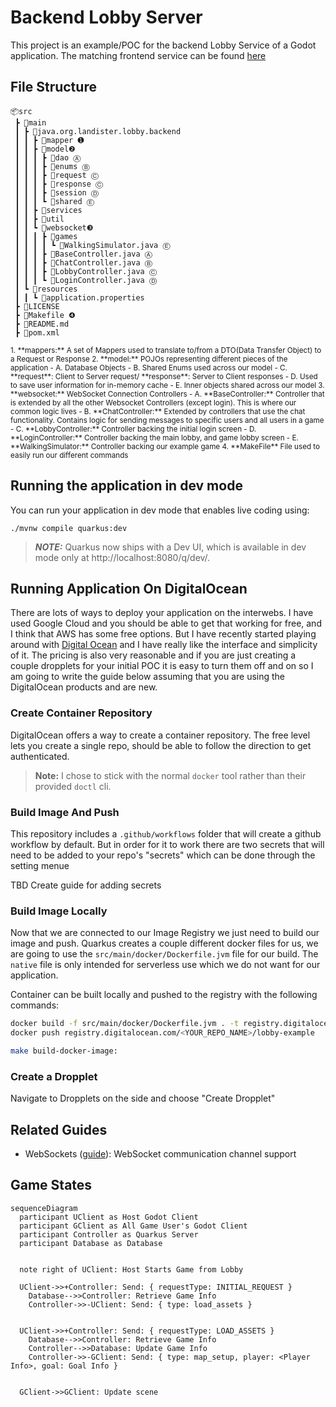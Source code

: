 # Backend Lobby Server

This project is an example/POC for the backend Lobby Service of a Godot application. The matching frontend service can be found [here]()

## File Structure

```tree
📦src
 ┣ 📂main
 ┃ ┣ 📂java.org.landister.lobby.backend
 ┃ ┃ ┣ 📂mapper ➊
 ┃ ┃ ┣ 📂model❷
 ┃ ┃ ┃ ┣ 📂dao Ⓐ
 ┃ ┃ ┃ ┣ 📂enums Ⓑ
 ┃ ┃ ┃ ┣ 📂request Ⓒ
 ┃ ┃ ┃ ┣ 📂response Ⓒ
 ┃ ┃ ┃ ┣ 📂session Ⓓ
 ┃ ┃ ┃ ┗ 📂shared Ⓔ
 ┃ ┃ ┣ 📂services
 ┃ ┃ ┣ 📂util
 ┃ ┃ ┗ 📂websocket❸
 ┃ ┃ ┃ ┣ 📂games
 ┃ ┃ ┃ ┃ ┗ 📜WalkingSimulator.java Ⓔ
 ┃ ┃ ┃ ┣ 📜BaseController.java Ⓐ
 ┃ ┃ ┃ ┣ 📜ChatController.java Ⓑ
 ┃ ┃ ┃ ┣ 📜LobbyController.java Ⓒ
 ┃ ┃ ┃ ┗ 📜LoginController.java Ⓓ
 ┃ ┗ 📂resources
 ┃ ┃ ┗ 📜application.properties
 ┣ 📜LICENSE
 ┣ 📜Makefile ❹
 ┣ 📜README.md
 ┣ 📜pom.xml
 ```

<sub>
1. **mappers:** A set of Mappers used to translate to/from a DTO(Data Transfer Object) to a Request or Response
2. **model:** POJOs representing different pieces of the application
    - A. Database Objects
    - B. Shared Enums used across our model
    - C. **request**: Client to Server request/ **response**: Server to Client responses
    - D. Used to save user information for in-memory cache
    - E. Inner objects shared across our model
3. **websocket:** WebSocket Connection Controllers
    - A. **BaseController:** Controller that is extended by all the other Websocket Controllers (except login). This is where our common logic lives
    - B. **ChatController:** Extended by controllers that use the chat functionality. Contains logic for sending messages to specific users and all users in a game
    - C. **LobbyController:** Controller backing the initial login screen
    - D. **LoginController:** Controller backing the main lobby, and game lobby screen
    - E. **WalkingSimulator:** Controller backing our example game
4. **MakeFile** File used to easily run our different commands
</sub>

## Running the application in dev mode

You can run your application in dev mode that enables live coding using:
```shell script
./mvnw compile quarkus:dev
```

> **_NOTE:_**  Quarkus now ships with a Dev UI, which is available in dev mode only at http://localhost:8080/q/dev/.

## Running Application On DigitalOcean

There are lots of ways to deploy your application on the interwebs. I have used Google Cloud and you should be able to get that working for free, and I think that AWS has some free options. But I have recently started playing around with [Digital Ocean](https://m.do.co/c/5dca16f0ed95) and I have really like the interface and simplicity of it. The pricing is also very reasonable and if you are just creating a couple dropplets for your initial POC it is easy to turn them off and on so I am going to write the guide below assuming that you are using the DigitalOcean products and are new.

### Create Container Repository

DigitalOcean offers a way to create a container repository. The free level lets you create a single repo, should be able to follow the direction to get authenticated.

>**Note:** I chose to stick with the normal `docker` tool rather than their provided `doctl` cli.

### Build Image And Push

This repository includes a `.github/workflows` folder that will create a github workflow by default. But in order for it to work there are two secrets that will need to be added to your repo's "secrets" which can be done through the setting menue

TBD Create guide for adding secrets


### Build Image Locally

Now that we are connected to our Image Registry we just need to build our image and push. Quarkus creates a couple different docker files for us, we are going to use the `src/main/docker/Dockerfile.jvm` file for our build. The `native` file is only intended for serverless use which we do not want for our application.

Container can be built locally and pushed to the registry with the following commands:

```sh
docker build -f src/main/docker/Dockerfile.jvm . -t registry.digitalocean.com/<YOUR_REPO_NAME>/lobby-example
docker push registry.digitalocean.com/<YOUR_REPO_NAME>/lobby-example
```

```sh
make build-docker-image:
```

### Create a Dropplet

Navigate to Dropplets on the side and choose "Create Dropplet"




## Related Guides

- WebSockets ([guide](https://quarkus.io/guides/websockets)): WebSocket communication channel support

## Game States

```mermaid
sequenceDiagram
  participant UClient as Host Godot Client
  participant GClient as All Game User's Godot Client
  participant Controller as Quarkus Server
  participant Database as Database


  note right of UClient: Host Starts Game from Lobby

  UClient->>+Controller: Send: { requestType: INITIAL_REQUEST }
    Database-->>Controller: Retrieve Game Info
    Controller->>-UClient: Send: { type: load_assets }

  
  UClient->>+Controller: Send: { requestType: LOAD_ASSETS }
    Database-->>Controller: Retrieve Game Info
    Controller-->>Database: Update Game Info
    Controller->>-GClient: Send: { type: map_setup, player: <Player Info>, goal: Goal Info }
  
  
  GClient->>GClient: Update scene
  
```
